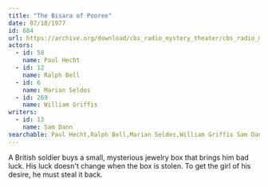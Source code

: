 ```yaml
---
title: "The Bisara of Pooree"
date: 07/18/1977
id: 684
url: https://archive.org/download/cbs_radio_mystery_theater/cbs_radio_mystery_theater-0651-0700.zip/cbs_radio_mystery_theater-0651-0700%2Fcbsrmt_0684_the_bisara_of_pooree.mp3
actors:  
  - id: 58
    name: Paul Hecht  
  - id: 12
    name: Ralph Bell  
  - id: 6
    name: Marian Seldes  
  - id: 269
    name: William Griffis
writers:  
  - id: 13
    name: Sam Dann
searchable: Paul Hecht,Ralph Bell,Marian Seldes,William Griffis Sam Dann
---
```

A British soldier buys a small, mysterious jewelry box that brings him bad luck. His luck doesn't change when the box is stolen. To get the girl of his desire, he must steal it back.